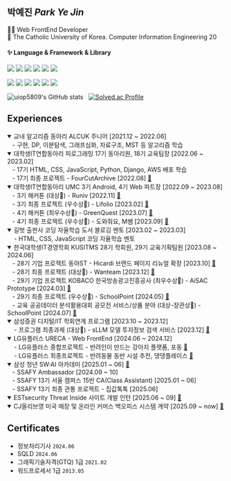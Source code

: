 <!--
**uiop5809/uiop5809** is a ✨ _special_ ✨ repository because its `README.md` (this file) appears on your GitHub profile.

Here are some ideas to get you started

- 🔭 I’m currently working on ...
- 🌱 I’m currently learning ...
- 👯 I’m looking to collaborate on ...
- 🤔 I’m looking for help with ...
- 💬 Ask me about ...
- 📫 How to reach me: ...
- 😄 Pronouns: ...
- ⚡ Fun fact: ....
-->

## 박예진 _Park Ye Jin_

👩‍💻 Web FrontEnd Developer  
📝 The Catholic University of Korea. Computer Information Engineering 20

#### ✨ Language & Framework & Library

<img src="https://img.shields.io/badge/HTML5-E34F26?style=flat&logo=HTML5&logoColor=white"/> <img src="https://img.shields.io/badge/CSS3-1572B6?style=flat&logo=CSS3&logoColor=white"/> <img src="https://img.shields.io/badge/JavaScript-F7DF1E?style=flat&logo=JavaScript&logoColor=white"/> <img src="https://img.shields.io/badge/TypeScript-3178C6?style=flat&logo=TypeScript&logoColor=white"/> <img src="https://img.shields.io/badge/React-61DAFB?style=flat&logo=React&logoColor=white"/> <img src="https://img.shields.io/badge/Next.js-000000?style=flat&logo=Next.js&logoColor=white"/>

<img src="https://img.shields.io/badge/TanStack Query-FF4154?style=flat&logo=reactQuery&logoColor=white"/> <img src="https://img.shields.io/badge/Storybook-FF4785?style=flat&logo=Storybook&logoColor=white"/> <img src="https://img.shields.io/badge/StyledComponents-DB7093?style=flat&logo=StyledComponents&logoColor=white"/> <img src="https://img.shields.io/badge/Recoil-0075EB?style=flat&logo=Recoil&logoColor=white"/> <img src="https://img.shields.io/badge/TailwindCSS-06B6D4?style=flat&logo=TailwindCSS&logoColor=white"/> <img src="https://img.shields.io/badge/Framer-0055FF?style=flat&logo=framer&logoColor=white"/>  <!-- [![Hits](https://hits.seeyoufarm.com/api/count/incr/badge.svg?url=https%3A%2F%2Fgithub.com%2Fuiop5809%2Fuiop5809.git&count_bg=%2379C83D&title_bg=%23555555&icon=&icon_color=%23E7E7E7&title=hits&edge_flat=false)] (https://hits.seeyoufarm.com) -->

![uiop5809's GitHub stats](https://github-readme-stats.vercel.app/api?username=uiop5809&show_icons=true&bg_color=00000000&title_color=F8418B&icon_color=F1D246&text_color=8C9196) &nbsp; [![Solved.ac Profile](http://mazassumnida.wtf/api/v2/generate_badge?boj=uiop5809)](https://solved.ac/uiop5809/)
<!-- [![Top Langs](https://github-readme-stats.vercel.app/api/top-langs/?username=uiop5809&layout=compact&hide=jupyter%20notebook&theme=transparent&show_icons=true&line_height=18&title_color=F8418B&bord3D3D&text_color=8C9196)](https://github.com/anuraghazra/github-readme-stats) &nbsp;&nbsp;&nbsp; -->

## Experiences
<details open>
  <summary>교내 알고리즘 동아리 ALCUK 주니어 [2021.12 ~ 2022.06]</summary>
  &nbsp;&nbsp;&nbsp;- 구현, DP, 이분탐색, 그래프심화, 자료구조, MST 등 알고리즘 학습
</details>

<details open> 
  <summary>대학생IT연합동아리 피로그래밍 17기 동아리원, 18기 교육팀장 [2022.06 ~ 2023.02]</summary>
  &nbsp;&nbsp;&nbsp;- 17기 HTML, CSS, JavaScript, Python, Django, AWS 배포 학습 <br/> 
  &nbsp;&nbsp;&nbsp;- 17기 최종 프로젝트 - FourCutArchive [2022.08] <a href="https://github.com/piro17-Archive/FilmArchive" target="_blank">🔗</a> <br/> 

</details>
  
<details open> 
  <summary>대학생IT연합동아리 UMC 3기 Android, 4기 Web 파트장 [2022.09 ~ 2023.08] </summary>  
  &nbsp;&nbsp;&nbsp;- 3기 해커톤 (대상🥇) - Runiv [2022.11] <a href="https://github.com/uiop5809/3rd-hackathon-Team4" target="_blank">🔗</a> <br/>
  &nbsp;&nbsp;&nbsp;- 3기 최종 프로젝트 (우수상🏅) - Lifolio [2023.02] <a href="https://github.com/Lifolio/frontend" target="_blank">🔗</a> <br/>
  &nbsp;&nbsp;&nbsp;- 4기 해커톤 (최우수상🥇) - GreenQuest [2023.07] <a href="https://github.com/UMCHackathon/Hackathon_client" target="_blank">🔗</a> <br/>
  &nbsp;&nbsp;&nbsp;- 4기 최종 프로젝트 (우수상🏅) - 도와줘요, M쌤 [2023.09] <a href="https://github.com/Help-M-Ssaem/front-end" target="_blank">🔗</a>
</details>

<details open>
  <summary>길벗 출판사 코딩 자율학습 도서 블로깅 멘토 [2023.02 ~ 2023.03]</summary>
  &nbsp;&nbsp;&nbsp; - HTML, CSS, JavaScript 코딩 자율학습 멘토
</details>

<details open>
  <summary>한국대학생IT경영학회 KUSITMS 28기 학회원, 29기 교육기획팀원 [2023.08 ~ 2024.06] </summary>
  &nbsp;&nbsp;&nbsp;- 28기 기업 프로젝트 동아ST - Hicardi 브랜드 페이지 리뉴얼 확장 [2023.10] <a href="https://github.com/Kusitms-28th-Hicardi-C/FrontEnd" target="_blank">🔗</a> <br/>
  &nbsp;&nbsp;&nbsp;- 28기 최종 프로젝트 (대상🥇) - Wanteam [2023.12] <a href="https://github.com/Kusitms-28th-Meetup-D/frontend" target="_blank">🔗</a> <br/>
  &nbsp;&nbsp;&nbsp;- 29기 기업 프로젝트 KOBACO 한국방송광고진흥공사 (최우수상🏅) - AiSAC Prototype [2024.03] <a href="https://github.com/Kusitms-28th-Kobaco-B/FrontEnd" target="_blank">🔗</a> <br/>
  &nbsp;&nbsp;&nbsp;- 29기 최종 프로젝트 (우수상🏅) - SchoolPoint [2024.05] <a href="https://github.com/Kusitms-29th-ASAP/Frontend" target="_blank">🔗</a> <br/>
  &nbsp;&nbsp;&nbsp;- 교육 공공데이터 분석활용대회 공모전 서비스/상품 분야 (대상-장관상🏅) - SchoolPoint [2024.07] <a href="https://github.com/Kusitms-29th-ASAP/Frontend" target="_blank">🔗</a> 
</details>

<details open>
  <summary>삼성증권 디지털/IT 학회연계 프로그램 [2023.10 ~ 2023.12] </summary> 
  &nbsp;&nbsp;&nbsp; - 프로그램 최종과제 (대상🥇) - sLLM 모델 투자정보 검색 서비스 [2023.12] <a href="https://github.com/2023-Samsung-Securities-Team1/2023-Samsung-Security-sllm-Proejct" target="_blank">🔗</a>
</details>

<details open>
  <summary>LG유플러스 URECA - Web FrontEnd [2024.06 ~ 2024.12] </summary>
  &nbsp;&nbsp;&nbsp; - LG유플러스 종합프로젝트 - 반려인이 만드는 강아지 플랫폼, 포동 <a href="https://github.com/URECA-PODONG/FrontEnd" target="_blank">🔗</a> <br/>
  &nbsp;&nbsp;&nbsp; - LG유플러스 최종프로젝트 - 반려동물 동반 시설 추천, 댕댕플레이스 <a href="https://github.com/DaengPlace/FrontEnd" target="_blank">🔗</a>
</details>
  
<details open>
  <summary>삼성 청년 SW·AI 아카데미 [2025.01 ~ 06] <a href="https://www.ssafy.com/ksp/jsp/swp/swpMain.jsp" target="_blank">🔗</a> </summary> 
  &nbsp;&nbsp;&nbsp;- SSAFY Ambassador [2024.09 ~ 10] <br />
  &nbsp;&nbsp;&nbsp;- SSAFY 13기 서울 캠퍼스 15반 CA(Class Assistant) [2025.01 ~ 06] <br />
  &nbsp;&nbsp;&nbsp;- SSAFY 13기 최종 관통 프로젝트 - 집값톡톡 [2025.06]
</details>

<details open>
  <summary> ESTsecurity Threat Inside 사이트 개발 인턴 [2025.06 ~ 09] <a href="https://www.estsecurity.com/enterprise/product/threatinside" target="_blank">🔗</a> </summary>
</details>

<details open>
  <summary> CJ올리브영 미국 매장 및 온라인 커머스 백오피스 시스템 계약 [2025.09 ~ now] <a href="https://corp.oliveyoung.com/ko" target="_blank">🔗</a> </summary>
</details>

## Certificates
* 정보처리기사 `2024.06`
* SQLD `2024.06`
* 그래픽기술자격(GTQ) 1급 `2021.02`
* 워드프로세서 1급 `2013.05`



